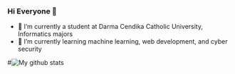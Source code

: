### Hi Everyone 👋

- 🔭 I’m currently a student at Darma Cendika Catholic University, Informatics majors
- 🌱 I’m currently learning machine learning, web development, and cyber security

#![My github stats](https://github-readme-stats.vercel.app/api?username=yehezkielermanto)
